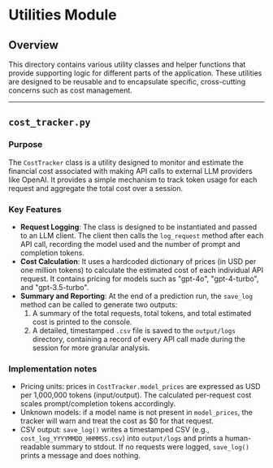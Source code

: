 # Utilities Module

## Overview

This directory contains various utility classes and helper functions that provide supporting logic for different parts of the application. These utilities are designed to be reusable and to encapsulate specific, cross-cutting concerns such as cost management.

---

## `cost_tracker.py`

### Purpose

The `CostTracker` class is a utility designed to monitor and estimate the financial cost associated with making API calls to external LLM providers like OpenAI. It provides a simple mechanism to track token usage for each request and aggregate the total cost over a session.

### Key Features

-   **Request Logging**: The class is designed to be instantiated and passed to an LLM client. The client then calls the `log_request` method after each API call, recording the model used and the number of prompt and completion tokens.
-   **Cost Calculation**: It uses a hardcoded dictionary of prices (in USD per one million tokens) to calculate the estimated cost of each individual API request. It contains pricing for models such as "gpt-4o", "gpt-4-turbo", and "gpt-3.5-turbo".
-   **Summary and Reporting**: At the end of a prediction run, the `save_log` method can be called to generate two outputs:
    1.  A summary of the total requests, total tokens, and total estimated cost is printed to the console.
    2.  A detailed, timestamped `.csv` file is saved to the `output/logs` directory, containing a record of every API call made during the session for more granular analysis.

### Implementation notes

- Pricing units: prices in `CostTracker.model_prices` are expressed as USD per 1,000,000 tokens (input/output). The calculated per-request cost scales prompt/completion tokens accordingly.
- Unknown models: if a model name is not present in `model_prices`, the tracker will warn and treat the cost as $0 for that request.
- CSV output: `save_log()` writes a timestamped CSV (e.g., `cost_log_YYYYMMDD_HHMMSS.csv`) into `output/logs` and prints a human-readable summary to stdout. If no requests were logged, `save_log()` prints a message and does nothing.